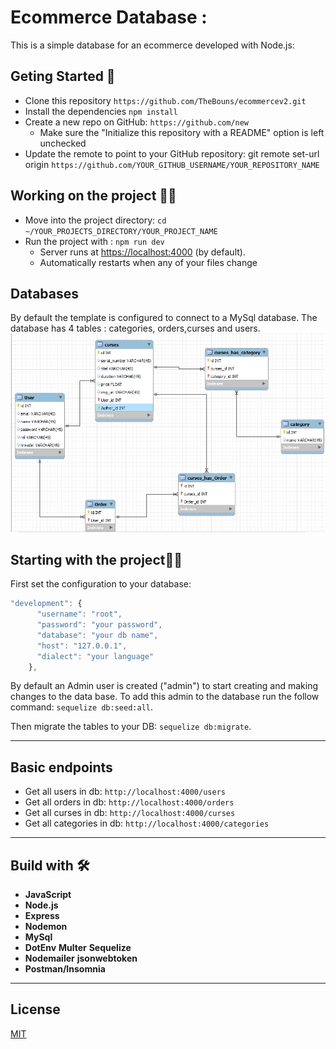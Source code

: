# Ecommerce Database : 
This is a simple database for an ecommerce developed with Node.js:
## Geting Started 🚀
- Clone this repository `https://github.com/TheBouns/ecommercev2.git`
- Install the dependencies `npm install`
- Create a new repo on GitHub: `https://github.com/new`
    - Make sure the "Initialize this repository with a README" option is left unchecked
- Update the remote to point to your GitHub repository: git remote set-url origin `https://github.com/YOUR_GITHUB_USERNAME/YOUR_REPOSITORY_NAME`

## Working on the project 👷‍♂️
* Move into the project directory: `cd ~/YOUR_PROJECTS_DIRECTORY/YOUR_PROJECT_NAME`
* Run the project with : `npm run dev`
    * Server runs at [https://localhost:4000](https://localhost:4000) (by default).
    * Automatically restarts when any of your files change

## Databases

By default the template is configured to connect to a MySql database.
The database has 4  tables : categories, orders,curses and users.
![diagram representig the relation between tables in Mysql](ecommercedb.jpeg)

## Starting with the project🌟🌟

First set the configuration to your database:
```js
"development": {
      "username": "root",
      "password": "your password",
      "database": "your db name",
      "host": "127.0.0.1",
      "dialect": "your language"
    },
```
By default an Admin user is created ("admin") to start creating and making changes   to the data base.
To add this admin to the database run the follow command: `sequelize db:seed:all`.

Then migrate the tables to your DB: `sequelize db:migrate`.

---------------------------------------------------------------------------------------------------------------

## Basic endpoints

* Get all users in db: `http://localhost:4000/users`
* Get all orders in db: `http://localhost:4000/orders` 
* Get all curses in db: `http://localhost:4000/curses`
* Get all categories in db: `http://localhost:4000/categories`

--------------------------------------------------------------------

## Build with 🛠
- **JavaScript**
- **Node.js**
- **Express**
- **Nodemon**
- **MySql**
- **DotEnv** **Multer** **Sequelize**
- **Nodemailer** **jsonwebtoken**
- **Postman/Insomnia**
--------------------------------------------------------------------
## License
[MIT](https://choosealicense.com/licenses/mit/)
